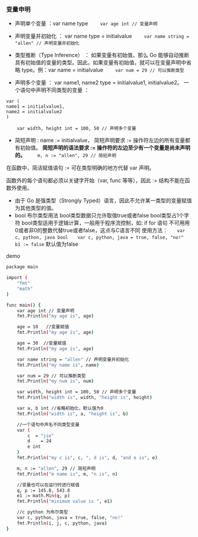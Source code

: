 ### 变量申明
- 声明单个变量 ：var name type
`    var age int // 变量声明`

- 声明变量并初始化 ： var name type = initialvalue
`    var name string = "allen" // 声明变量并初始化`
  
- 类型推断（Type Inference） ： 如果变量有初始值，那么 Go 能够自动推断具有初始值的变量的类型。因此，如果变量有初始值，就可以在变量声明中省略 type。例：var name = initialvalue
`    var num = 29 // 可以推断类型`

- 声明多个变量 ： var name1, name2 type = initialvalue1, initialvalue2。
一个语句中声明不同类型的变量 ：
```
var (
name1 = initialvalue1,
name2 = initialvalue2
)
```
`    var width, height int = 100, 50 // 声明多个变量`

- 简短声明 : name := initialvalue，
简短声明要求 := 操作符左边的所有变量都有初始值。
**简短声明的语法要求 := 操作符的左边至少有一个变量是尚未声明的。**
`    m, n := "allen", 29 // 简短声明`

在函数中，简洁赋值语句 := 可在类型明确的地方代替 var 声明。

函数外的每个语句都必须以关键字开始（var, func 等等），因此 := 结构不能在函数外使用。

- 由于 Go 是强类型（Strongly Typed）语言，因此不允许某一类型的变量赋值为其他类型的值。
- bool 布尔类型用法
bool类型数据只允许取值true或者false
bool类型占1个字符
bool类型适用于逻辑计算，一般用于程序流控制，如: if for 语句
不可用用0或者非0的整数代替true或者false，这点与C语言不同
使用方法：
`   var c, python, java bool`
`   var c, python, java = true, false, "no!"`
`   b1 := false`
默认值为false


demo 

```bash
package main

import (
    "fmt"
    "math"
)

func main() {
    var age int // 变量声明
    fmt.Println("my age is", age)

    age = 10   //变量赋值
    fmt.Println("my age is", age)

    age = 30  //变量赋值
    fmt.Println("my age is", age)

    var name string = "allen" // 声明变量并初始化
    fmt.Println("my name is", name)

    var num = 29 // 可以推断类型
    fmt.Println("my num is", num)

    var width, height int = 100, 50 // 声明多个变量
    fmt.Println("width is", width, "height is", height)

    var a, b int //省略初始化，默认值为0
    fmt.Println("width is", a, "height is", b)

    //一个语句中声名不同类型变量
    var (
        c  = "jie"
        d    = 24
        e int
    )
    fmt.Println("my c is", c, ", d is", d, "and e is", e)

    m, n := "allen", 29 // 简短声明
    fmt.Println("m name is", m, "n is", n)

    //变量也可以在运行时进行赋值
    q, p := 145.8, 543.8
    e1 := math.Min(q, p)
    fmt.Println("minimum value is ", e1)

    //c python 为布尔类型
	var c, python, java = true, false, "no!"
	fmt.Println(i, j, c, python, java)
}
```